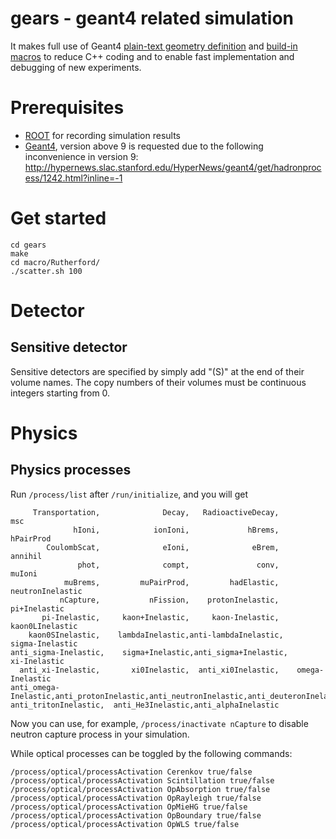 # gears - geant4 related simulation

It makes full use of Geant4 [plain-text geometry definition](http://geant4.web.cern.ch/geant4/collaboration/working_groups/geometry/docs/textgeom/textgeom.pdf) and [build-in macros](http://geant4.cern.ch/G4UsersDocuments/UsersGuides/ForApplicationDeveloper/html/Control/UIcommands/_.html) to reduce C++ coding and to enable fast implementation and debugging of new experiments.

# Prerequisites

* [ROOT](https://root.cern.ch) for recording simulation results
* [Geant4](http://geant4.cern.ch), version above 9 is requested due to the following inconvenience in version 9: http://hypernews.slac.stanford.edu/HyperNews/geant4/get/hadronprocess/1242.html?inline=-1

# Get started

~~~shell
cd gears
make
cd macro/Rutherford/
./scatter.sh 100
~~~

# Detector

## Sensitive detector

Sensitive detectors are specified by simply add "(S)" at the end of their volume names. The copy numbers of their volumes must be continuous integers starting from 0.

# Physics

## Physics processes

Run `/process/list` after `/run/initialize`, and you will get

~~~
     Transportation,              Decay,   RadioactiveDecay,                msc
              hIoni,            ionIoni,             hBrems,          hPairProd
        CoulombScat,              eIoni,              eBrem,            annihil
               phot,              compt,               conv,             muIoni
            muBrems,         muPairProd,         hadElastic,   neutronInelastic
           nCapture,           nFission,    protonInelastic,       pi+Inelastic
       pi-Inelastic,     kaon+Inelastic,     kaon-Inelastic,    kaon0LInelastic
    kaon0SInelastic,    lambdaInelastic,anti-lambdaInelastic,    sigma-Inelastic
anti_sigma-Inelastic,    sigma+Inelastic,anti_sigma+Inelastic,       xi-Inelastic
  anti_xi-Inelastic,       xi0Inelastic,  anti_xi0Inelastic,    omega-Inelastic
anti_omega-Inelastic,anti_protonInelastic,anti_neutronInelastic,anti_deuteronInelastic
anti_tritonInelastic,  anti_He3Inelastic,anti_alphaInelastic
~~~

Now you can use, for example, `/process/inactivate nCapture` to disable neutron capture process in your simulation.

While optical processes can be toggled by the following commands:

~~~
/process/optical/processActivation Cerenkov true/false
/process/optical/processActivation Scintillation true/false
/process/optical/processActivation OpAbsorption true/false
/process/optical/processActivation OpRayleigh true/false
/process/optical/processActivation OpMieHG true/false
/process/optical/processActivation OpBoundary true/false
/process/optical/processActivation OpWLS true/false
~~~
